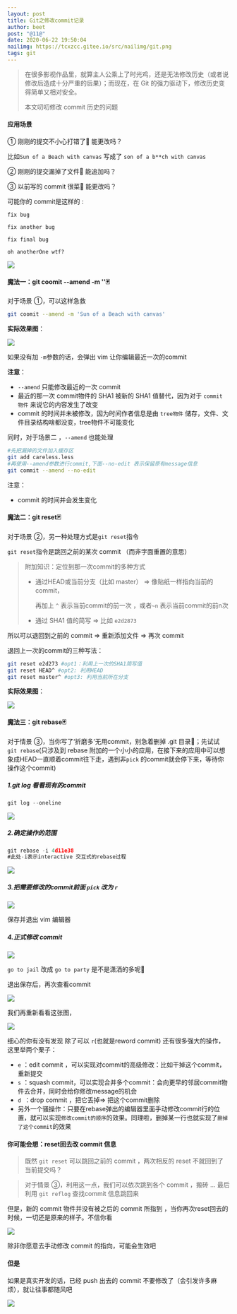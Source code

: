 ```yaml
---
layout: post
title: Git之修改commit记录
author: beet
post: "@11@"
date: 2020-06-22 19:50:04
nailimg: https://tcxzcc.gitee.io/src/nailimg/git.png
tags: git
---
```




> 在很多影视作品里，就算主人公乘上了时光鸡，还是无法修改历史（或者说修改后造成十分严重的后果）；而现在，在 Git 的强力驱动下，修改历史变得简单又相对安全。
>
> 本文叨叨修改 commit 历史的问题

#### 应用场景

① 刚刚的提交不小心打错了👋 能更改吗？

比如`Sun of a Beach with canvas` 写成了 `son of a b**ch with canvas` 

② 刚刚的提交漏掉了文件👋 能追加吗？

③ 以前写的 commit 很菜👋 能更改吗？

可能你的 commit是这样的 :

`fix bug`

`fix another bug`

`fix final bug` 

`oh anotherOne wtf?` 

![](https://cdn.jsdelivr.net/gh/beetcb/pic/a11/20200622224539.png)

#### 魔法一：git coomit --amend -m ''🃏

对于场景 ①，可以这样急救

``` bash
git coomit --amend -m 'Sun of a Beach with canvas'
```

**实际效果图**：

![](https://cdn.jsdelivr.net/gh/beetcb/pic/a11/20200622203322.png)

如果没有加 <code>-m</code>参数的话，会弹出 vim 让你编辑最近一次的commit

**注意**：

- <code>--amend</code> 只能修改最近的一次 commit
- 最近的那一次 commit物件的 SHA1 被新的 SHA1 值替代，因为对于 `commit 物件` 来说它的内容发生了改变
- commit 的时间并未被修改，因为时间作者信息是由 `tree物件` 储存，文件、文件目录结构啥都没变，tree物件不可能变化

同时，对于场景二 ，<code>--amend</code> 也能处理

``` bash
#先把漏掉的文件加入缓存区
git add careless.less
#再使用--amend参数进行commit,下面--no-edit 表示保留原有message信息
git commit --amend --no-edit
```

注意：

- commit 的时间并会发生变化

#### 魔法二：git reset🃏

对于场景 ②，另一种处理方式是<code>git reset</code>指令

<code>git reset</code>指令是跳回之前的某次 commit （而非字面重置的意思）

> 附加知识：定位到那一次commit的多种方式
>
> - 通过HEAD或当前分支（比如 master） => 像贴纸一样指向当前的 commit，
>
>   再加上 <code>^</code> 表示当前commit的前一次 ，或者<code>~n</code> 表示当前commit的前n次
>
> - 通过 SHA1 值的简写 => 比如 `e2d2873` 

所以可以退回到之前的 commit  => 重新添加文件 => 再次 commit

退回上一次的commit的三种写法：

``` bash
git reset e2d273 #opt1：利用上一次的SHA1简写值
git reset HEAD^ #opt2: 利用HEAD
git reset master^ #opt3: 利用当前所在分支
```

**实际效果图**：

![](https://cdn.jsdelivr.net/gh/beetcb/pic/a11/20200622211624.png)

#### 魔法三：git rebase🃏

对于情景 ③，当你写了‘折磨多’无用commit，别急着删掉 .git 目录👻；先试试 <code>git rebase</code>(只涉及到 rebase 附加的一个小小的应用，在接下来的应用中可以想象成HEAD一直顺着commit往下走，遇到非`pick` 的commit就会停下来，等待你操作这个commit)

##### 1.git log 看看现有的commit

```javascript
git log --oneline
```

![](https://cdn.jsdelivr.net/gh/beetcb/pic/a11/20200622215836.png)

##### 2.确定操作的范围

```javascript
git rebase -i 4d11e38
#此处-i表示interactive 交互式的rebase过程
```

![](https://cdn.jsdelivr.net/gh/beetcb/pic/a11/20200622220420.png)

##### 3.把需要修改的commit前面 <code>pick</code> 改为 <code>r</code> 

![](https://cdn.jsdelivr.net/gh/beetcb/pic/a11/20200622220721.png)

保存并退出 vim 编辑器

##### 4.正式修改 commit

![](../../../../Users/arno/AppData/Roaming/Typora/typora-user-images/image-20200622220901983.png)

`go to jail` 改成 `go to party` 是不是潇洒的多呢🐶

退出保存后，再次查看commit

![](https://cdn.jsdelivr.net/gh/beetcb/pic/a11/20200622221140.png)

我们再重新看看这张图，

![](https://cdn.jsdelivr.net/gh/beetcb/pic/a11/20200622220420.png)

细心的你有没有发现 除了可以 `r`(也就是reword commit)  还有很多强大的操作，这里举两个栗子：

- `e` ：edit commit ，可以实现对commit的高级修改：比如干掉这个commit，重新提交
- `s` ：squash commit，可以实现合并多个commit：会向更早的邻居commit物件去合并，同时会给你修改message的机会
- `d `：drop commit ，把它丢掉=> 把这个commit删除
- 另外一个骚操作：只要在rebase弹出的编辑器里面手动修改commit行的位置，就可以实现`修改commit的顺序`的效果。同理啦，删掉某一行也就实现了`删掉了这个commit`的效果

#### 你可能会想：reset回去改 commit 信息

> 既然 <code>git reset</code> 可以跳回之前的 commit ，两次相反的 reset 不就回到了当前提交吗？

> 对于情景 ③，利用这一点，我们可以依次跳到各个 commit ，搬砖 ... 最后利用 <code>git reflog</code>  查找commit 信息跳回来

但是，新的 commit 物件并没有被之后的 commit 所指到 ，当你再次reset回去的时候，一切还是原来的样子。不信你看

![](https://cdn.jsdelivr.net/gh/beetcb/pic/a11/20200622224237.png)

除非你愿意去手动修改 commit 的指向，可能会生效吧

#### 但是

如果是真实开发的话，已经 push 出去的 commit 不要修改了（会引发许多麻烦），就让往事都随风吧

![](https://tvax4.sinaimg.cn/large/005K67iLgy1gg1fq053dsg30dw092whw.gif)



